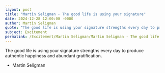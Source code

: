 ```yaml
---
layout: post
title: "Martin Seligman - The good life is using your signature"
date: 2024-12-28 12:00:00 -0000
author: Martin Seligman
quote: "The good life is using your signature strengths every day to produce authentic happiness and abundant gratification."
subject: Excitement
permalink: /Excitement/Martin Seligman/Martin Seligman - The good life is using your signature
---
```


The good life is using your signature strengths every day to produce authentic happiness and abundant gratification.

- Martin Seligman
